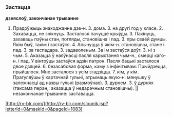 ### Застацца
**дзеяслоў, закончанае трыванне**

1. Прадоўжыць знаходжанне дзе-н. З. дома. З. на другі год у класе. 2. Захавацца, не знікнуць. Засталося пачуццё крыўды. 3. Пакінуць, захаваць пэўны стан, погляды, становішча і пад. З. пры сваёй думцы. Якім быў, такім і застаўся. 4. Апынуцца ў якім-н. становішчы, стане і пад. З. за гаспадара. З. задаволеным. За ім застаўся доўг. З. ні з чым. 5. Аказацца ў наяўнасці пасля карыстання чым-н., смерці каго-н. і пад. У вінтоўцы застаўся адзін патрон. Пасля бацькі засталося двое дзяцей. 6. безасабовая форма, каму з інфінітывам: Прыйдзецца, прыйшлося. Мне засталося з усім згадзіцца. 7. кім, у кім. Прагуляўшы ў картачнай гульні, атрымаць якую-н. мянушку ў залежнасці ад назвы гульні (размоўнае). З. дурнем. З. ў дурнях (таксама перан,: аказацца ў недарэчным становішчы). || незакончанае трыванне: заставацца.

<a rel="author">[http://rv-blr.com/](http://rv-blr.com/slounik.jsp?letterId=0&maskId=0&pageId=1083)</a>
